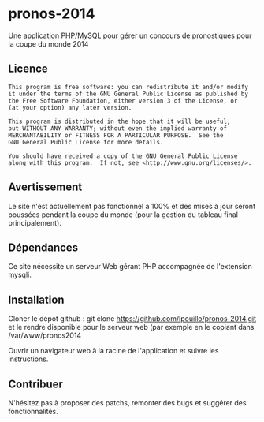 pronos-2014
===========

Une application PHP/MySQL pour gérer un concours de pronostiques pour la coupe du monde 2014


Licence
-------
    This program is free software: you can redistribute it and/or modify
    it under the terms of the GNU General Public License as published by
    the Free Software Foundation, either version 3 of the License, or
    (at your option) any later version.

    This program is distributed in the hope that it will be useful,
    but WITHOUT ANY WARRANTY; without even the implied warranty of
    MERCHANTABILITY or FITNESS FOR A PARTICULAR PURPOSE.  See the
    GNU General Public License for more details.

    You should have received a copy of the GNU General Public License
    along with this program.  If not, see <http://www.gnu.org/licenses/>.


Avertissement
-------------
Le site n'est actuellement pas fonctionnel à 100% et des mises à jour seront poussées pendant la coupe du monde (pour la gestion 
du tableau final principalement).


Dépendances
-----------
Ce site nécessite un serveur Web gérant PHP accompagnée de l'extension mysqli.


Installation
------------

Cloner le dépot github :
git clone https://github.com/lpouillo/pronos-2014.git
et le rendre disponible pour le serveur web (par exemple en le copiant dans /var/www/pronos2014

Ouvrir un navigateur web à la racine de l'application et suivre les instructions.


Contribuer
----------
N'hésitez pas à proposer des patchs, remonter des bugs et suggérer des fonctionnalités.
